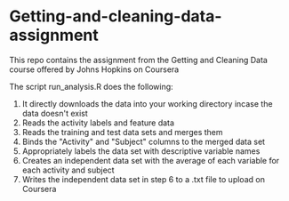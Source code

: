 # Getting-and-cleaning-data-assignment
This repo contains the assignment from the Getting and Cleaning Data course offered by Johns Hopkins on Coursera

The script run_analysis.R does the following:

1) It directly downloads the data into your working directory incase the data doesn't exist
2) Reads the activity labels and feature data
3) Reads the training and test data sets and merges them
4) Binds the "Activity" and "Subject" columns to the merged data set
5) Appropriately labels the data set with descriptive variable names
6) Creates an independent data set with the average of each variable for each activity and subject
7) Writes the independent data set in step 6 to a .txt file to upload on Coursera


